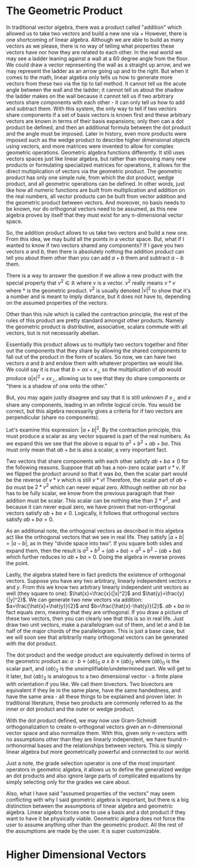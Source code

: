 # The Geometric Product

In traditional vector algebra, there was a product called "addition" which allowed us to take two vectors and build a new one via $+$
However, there is one shortcoming of linear algebra. Although we are able to build as many vectors as we please, there is no way of telling what properties these vectors have nor how they are related to each other. In the real world we may see a ladder leaning against a wall at a 60 degree angle from the floor. We could draw a vector representing the wall as a straight up arrow, and we may represent the ladder as an arrow going up and to the right. But when it comes to the math, linear algebra only tells us how to generate more vectors from these two via the tip to tail method. It cannot tell us the acute angle between the wall and the ladder; it cannot tell us about the shadow the ladder makes on the wall because it cannot tell us if two arbitrary vectors share components with each other - it can only tell us how to add and subtract them. With this system, the only way to tell if two vectors share components if a set of basis vectors is known first and these arbitrary vectors are known in terms of their basis expansions; only then can a dot product be defined, and then an additional formula between the dot product and the angle must be imposed. Later in history, even more products were imposed such as the wedge product to describe higher dimensional objects using vectors, and more matrices were invented to allow for complex geometric operations.
Geometric algebra functions differently. It still uses vectors spaces just like linear algebra, but rather than imposing many new products or formulating specialized matrices for operations, it allows for the direct multiplication of vectors via the geometric product. The geometric product has only one simple rule, from which the dot product, wedge product, and all geometric operations can be defined. In other words, just like how all numeric functions are built from multiplication and addition on the real numbers, all vector products can be built from vector addition and the geometric product between vectors. And moreover, no basis needs to be known, nor do orthogonal vectors need to be assumed, as this new algebra proves by itself that they must exist for any n-dimensional vector space.

So, the addition product allows to us take two vectors and build a new one. From this idea, we may build all the points in a vector space. But, what if I wanted to know if two vectors shared any components? If I gave you two vectors $a$ and $b$, then there is absolutely nothing the addition product can tell you about them other than you can add $a+b$ them and subtract $a-b$ them. 

There is a way to answer the question if we allow a new product with the special property that $v^2 \in \mathbb{R}$ where $v$ is a vector. $v^2$ really means $v*v$ where $*$ is the geometric product. $v^2$ is usually denoted $|v|^2$ to show that it's a number and is meant to imply distance, but it does not have to, depending on the assumed properties of the vectors.

Other than this rule which is called the contraction principle, the rest of the rules of this product are pretty standard amongst other products. Namely the geometric product is distributive, associative, scalars commute with all vectors, but is not necessarily abelian.

Essentially this product allows us to multiply two vectors together and filter out the components that they share by allowing the shared components to fall out of the product in the form of scalars. So now, we can have two vectors $a$ and $b$ and endow them with whatever properties we would like. We could say it is *true* that $b=\alpha x +x_{\perp}$ so the multiplication of $ab$ would produce $\alpha|x|^2+x x_{\perp}$, allowing us to see that they do share components or "there is a shadow of one onto the other."

But, you may again justly disagree and say that it is still unknown if $x_{\perp}$ and $x$ share any components, leading in an infinite logical circle. You would be correct, but this algebra necessarily gives a criteria for if two vectors are perpendicular (share no components). 

Let's examine this expression: $|a+b|^2$. By the contraction principle, this must produce a scalar as any vector squared is part of the real numbers. As we expand this we see that the above is equal to $a^2+b^2+ab+ba$. This must only mean that $ab+ba$ is also a scalar, a very important fact.

Two vectors that share components with each other satisfy $ab+ba\neq0$ for the following reasons. Suppose that $ab$ has a non-zero scalar part $v*v$. If we flipped the product around so that it was $ba$, then the scalar part would be the reverse of $v*v$ which is still $v*v$! Therefore, the scalar part of $ab+ba$ must be $2*v^2$ which can never equal zero. Although neither $ab$ nor $ba$ has to be fully scalar, we know from the previous paragraph that their addition must be scalar. This scalar can be nothing else than $2*v^2$, and because it can never equal zero, we have proven that non-orthogonal vectors satisfy $ab+ba\neq0$. Logically, it follows that orthogonal vectors satisfy $ab+ba=0$.

As an additional note, the orthogonal vectors as described in this algebra act like the orthogonal vectors that we see in real life. They satisfy $|a+b|=|a-b|$, as in they "divide space into two". If you square both sides and expand them, then the result is $a^2+b^2+(ab+ba)=a^2+b^2-(ab+ba)$ which further reduces to $ab+ba=0$. Doing the algebra in reverse proves the point.

Lastly, the algebra stated here in fact predicts the existence of orthogonal vectors. Suppose you have any two arbitrary, linearly independent vectors $x$ and $y$. From this we know two arbitrary linearly independent unit vectors as well (they square to one): $\hat{x}=\frac{x}{|x|^2}$ and $\hat{y}=\frac{y}{|y|^2}$. We can generate two new vectors via addition: $a=\frac{\hat{x}+\hat{y}}{2}$ and $b=\frac{\hat{x}-\hat{y}}{2}$. $ab+ba$ in fact equals zero, meaning that they are orthogonal. If you draw a picture of these two vectors, then you can clearly see that this is so in real life. Just draw two unit vectors, make a parallelogram out of them, and let $a$ and $b$ be half of the major chords of the parallelogram. This is just a base case, but we will soon see that arbitrarily many orthogonal vectors can be generated with the dot product.

The dot product and the wedge product are equivalently defined in terms of the geometric product as:
$a\cdot b \equiv \langle ab \rangle_{0}$
$a\wedge b\equiv \langle ab\rangle_{2}$
where $\langle ab \rangle_{0}$ is the scalar part, and $\langle ab \rangle_{2}$ is the unsimplifiable/undetermined part. We will get to it later, but $\langle ab \rangle_{2}$ is analogous to a two dimensional vector - a finite plane with orientation if you like. We call them bivectors. Two bivectors are equivalent if they lie in the same plane, have the same handedness, and have the same area - all these things to be explained and proven later. In traditional literature, these two products are commonly referred to as the inner or dot product and the outer or wedge product.

With the dot product defined, we may now use Gram-Schmidt orthogonalization to create n-orthogonal vectors given an n-dimensional vector space and also normalize them. With this, given only n-vectors with no assumptions other than they are linearly independent, we have found n-orthonormal bases and the relationships between vectors. This is simply linear algebra but more geometrically powerful and connected to our world.

Just a note, the grade selection operator is one of the most important operators in geometric algebra, it allows us to define the generalized wedge an dot products and also ignore large parts of complicated equations by simply selecting only for the grades we care about.

Also, what I have said "assumed properties of the vectors" may seem conflicting with why I said geometric algebra is important, but there is a big distinction between the assumptions of linear algebra and geometric algebra. Linear algebra forces one to use a basis and a dot product if they want to have it be physically viable. Geometric algebra does not force the user to assume anything other than the geometric product. All the rest of the assumptions are made by the user. It is super customizable. 

# Higher Dimensional Vectors

